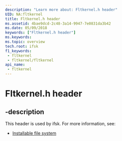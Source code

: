 ```yaml
---
description: "Learn more about: Fltkernel.h header"
UID: NA:fltkernel
title: Fltkernel.h header
ms.assetid: 4bae9dcd-2c48-3a14-9947-7e0831da3b42
ms.date: 05/09/2018
keywords: ["Fltkernel.h header"]
ms.keywords: 
ms.topic: overview
tech.root: ifsk
f1_keywords:
 - fltkernel
 - fltkernel/fltkernel
api_name:
 - fltkernel
---
```


# Fltkernel.h header


## -description

This header is used by ifsk. For more information, see:

- [Installable file system](../_ifsk/index.md)


